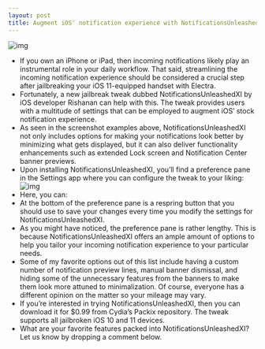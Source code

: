 ```yaml
---
layout: post
title: Augment iOS' notification experience with NotificationsUnleashedXI
---
```

![img](http://media.idownloadblog.com/wp-content/uploads/2018/08/NotificationsUnleashedXI.jpg)
* If you own an iPhone or iPad, then incoming notifications likely play an instrumental role in your daily workflow. That said, streamlining the incoming notification experience should be considered a crucial step after jailbreaking your iOS 11-equipped handset with Electra.
* Fortunately, a new jailbreak tweak dubbed NotificationsUnleashedXI by iOS developer Rishanan can help with this. The tweak provides users with a multitude of settings that can be employed to augment iOS’ stock notification experience.
* As seen in the screenshot examples above, NotificationsUnleashedXI not only includes options for making your notifications look better by minimizing what gets displayed, but it can also deliver functionality enhancements such as extended Lock screen and Notification Center banner previews.
* Upon installing NotificationsUnleashedXI, you’ll find a preference pane in the Settings app where you can configure the tweak to your liking:
![img](http://media.idownloadblog.com/wp-content/uploads/2018/08/NotificationsUnleashedXI-Prefs.jpg)
* Here, you can:
* At the bottom of the preference pane is a respring button that you should use to save your changes every time you modify the settings for NotificationsUnleashedXI.
* As you might have noticed, the preference pane is rather lengthy. This is because NotificationsUnleashedXI offers an ample amount of options to help you tailor your incoming notification experience to your particular needs.
* Some of my favorite options out of this list include having a custom number of notification preview lines, manual banner dismissal, and hiding some of the unnecessary features from the banners to make them look more attuned to minimalization. Of course, everyone has a different opinion on the matter so your mileage may vary.
* If you’re interested in trying NotificationsUnleashedXI, then you can download it for $0.99 from Cydia’s Packix repository. The tweak supports all jailbroken iOS 10 and 11 devices.
* What are your favorite features packed into NotificationsUnleashedXI? Let us know by dropping a comment below.

